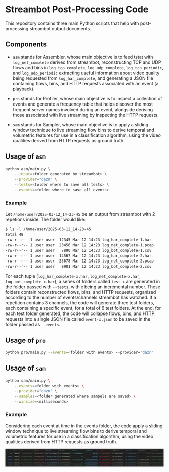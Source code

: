 # Streambot Post-Processing Code
This repository contains three main Python scripts that help with post-processing streambot output documents.

## Components
- `asm` stands for Assembler, whose main objective is to feed tstat with `log_net_complete` derived from streambot, reconstructing TCP and UDP flows and bins in `log_tcp_complete`, `log_udp_complete`, `log_tcp_periodic`, and `log_udp_periodic` extracting useful information about video quality being requested from `log_har_complete`, and generating a JSON file containing flows, bins, and HTTP requests associated with an event (a playback).

- `pro` stands for Profiler, whose main objective is to inspect a collection of events and generate a frequency table that helps discover the most frequent server names involved during an event, alongside deriving those associated with live streaming by inspecting the HTTP requests.

- `sam` stands for Sampler, whose main objective is to apply a sliding window technique to live streaming flow bins to derive temporal and volumetric features for use in a classification algorithm, using the video qualities derived from HTTP requests as ground truth.


## Usage of `asm`
```sh
python asm/main.py \
    --input=<folder generated by streambot> \
    --provider="dazn" \
    --tests=<folder where to save all tests> \
    --events=<folder where to save all events>  
```

### Example
Let ```/home/user/2025-03-12_14-23-45``` be an output from streambot with 2 repetions inside. The folder would like:
```sh
$ ls -l /home/user/2025-03-12_14-23-45
total 48
-rw-r--r-- 1 user user  12345 Mar 12 14:23 log_har_complete-1.har
-rw-r--r-- 1 user user  23456 Mar 12 14:23 log_net_complete-1.pcap
-rw-r--r-- 1 user user   7890 Mar 12 14:23 log_bot_complete-1.csv
-rw-r--r-- 1 user user  14567 Mar 12 14:23 log_har_complete-2.har
-rw-r--r-- 1 user user  25678 Mar 12 14:23 log_net_complete-2.pcap
-rw-r--r-- 1 user user   8901 Mar 12 14:23 log_bot_complete-2.csv
```

For each tuple (`log_har_complete-x.har`, `log_net_complete-x.har`, `log_bot_complete-x.har`), a series of folders called `test-x` are generated in the folder passed with `--tests`, with `x` being an incremental number. These folders contain reconstructed flows, bins, and HTTP requests, organized according to the number of events/channels streambot has watched. If a repetition contains 3 channels, the code will generate three test folders, each containing a specific event, for a total of 6 test folders. At the end, for each test folder generated, the code will collapse flows, bins, and HTTP requests into a single JSON file called `event-x.json` to be saved in the folder passed as `--events`.

## Usage of `pro`
```sh
python pro/main.py --events=<folder with events> --provider="dazn"
```

## Usage of `sam`
```sh
python sam/main.py \
    --events=<folder with events> \
    --provider="dazn" \
    --samples=<folder generated where sampels are saved> \
    --winsize=<milliseconds>
```

### Example
Considering each event at time in the events folder, the code apply a sliding window technique to live streaming flow bins to derive temporal and volumetric features for use in a classification algorithm, using the video qualities derived from HTTP requests as ground truth.

<div align="center">
  <img src="images/sample.png" alt="alt text" />
</div>
